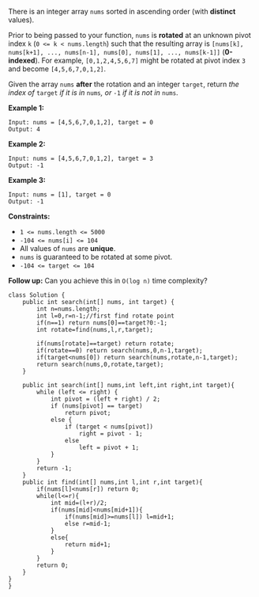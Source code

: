 

There is an integer array `nums` sorted in ascending order (with **distinct** values).

Prior to being passed to your function, `nums` is **rotated** at an unknown pivot index `k` (`0 <= k < nums.length`) such that the resulting array is `[nums[k], nums[k+1], ..., nums[n-1], nums[0], nums[1], ..., nums[k-1]]` (**0-indexed**). For example, `[0,1,2,4,5,6,7]` might be rotated at pivot index `3` and become `[4,5,6,7,0,1,2]`.

Given the array `nums` **after** the rotation and an integer `target`, return *the index of* `target` *if it is in* `nums`*, or* `-1` *if it is not in* `nums`.

 

**Example 1:**

```
Input: nums = [4,5,6,7,0,1,2], target = 0
Output: 4
```

**Example 2:**

```
Input: nums = [4,5,6,7,0,1,2], target = 3
Output: -1
```

**Example 3:**

```
Input: nums = [1], target = 0
Output: -1
```

 

**Constraints:**

- `1 <= nums.length <= 5000`
- `-104 <= nums[i] <= 104`
- All values of `nums` are **unique**.
- `nums` is guaranteed to be rotated at some pivot.
- `-104 <= target <= 104`

 

**Follow up:** Can you achieve this in `O(log n)` time complexity?

```
class Solution {
    public int search(int[] nums, int target) {
        int n=nums.length;
        int l=0,r=n-1;//first find rotate point
        if(n==1) return nums[0]==target?0:-1;
        int rotate=find(nums,l,r,target);
        
        if(nums[rotate]==target) return rotate;
        if(rotate==0) return search(nums,0,n-1,target);
        if(target<nums[0]) return search(nums,rotate,n-1,target);
        return search(nums,0,rotate,target);
    }
        
    public int search(int[] nums,int left,int right,int target){
        while (left <= right) {
            int pivot = (left + right) / 2;
            if (nums[pivot] == target)
                return pivot;
            else {
                if (target < nums[pivot])
                    right = pivot - 1;
                else
                    left = pivot + 1;
            }
        }
        return -1;
    }
    public int find(int[] nums,int l,int r,int target){
        if(nums[l]<nums[r]) return 0;
        while(l<=r){
            int mid=(l+r)/2;
            if(nums[mid]<nums[mid+1]){
                if(nums[mid]>=nums[l]) l=mid+1;
                else r=mid-1;
            }
            else{
                return mid+1;
            }
        }
        return 0;
    }
}
}
```

